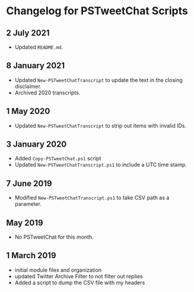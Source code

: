 # Changelog for PSTweetChat Scripts

## 2 July 2021

+ Updated `README.md`.

## 8 January 2021

+ Updated `New-PSTweetChatTranscript` to update the text in the closing disclaimer.
+ Archived 2020 transcripts.

## 1 May 2020

+ Updated `New-PSTweetChatTranscript` to strip out items with invalid IDs.

## 3 January 2020

+ Added `Copy-PSTweetChat.ps1` script
+ Updated `New-PSTweetChatTranscript.ps1` to include a UTC time stamp.

## 7 June 2019

+ Modified `New-PSTweetChatTranscript.ps1` to take CSV path as a parameter.

## May 2019

+ No PSTweetChat for this month.

## 1 March 2019

+ initial module files and organization
+ updated Twitter Archive Filter to not filter out replies
+ Added a script to dump the CSV file with my headers
